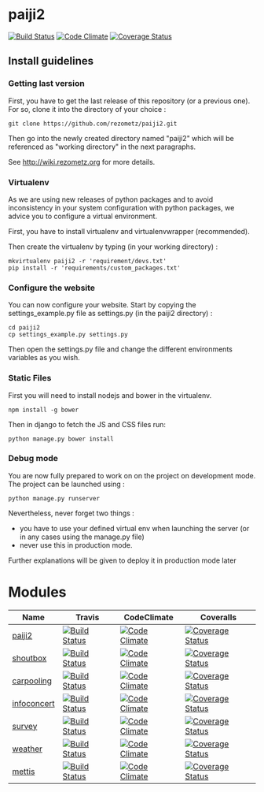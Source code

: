 # paiji2
[![Build Status](https://travis-ci.org/rezometz/paiji2.svg?branch=master)](https://travis-ci.org/rezometz/paiji2)
[![Code Climate](https://codeclimate.com/github/rezometz/paiji2/badges/gpa.svg)](https://codeclimate.com/github/rezometz/paiji2)
[![Coverage Status](https://coveralls.io/repos/rezometz/paiji2/badge.svg?branch=master&service=github)](https://coveralls.io/github/rezometz/paiji2?branch=master)

## Install guidelines

### Getting last version
First, you have to get the last release of this repository (or a previous one).
For so, clone it into the directory of your choice :

    git clone https://github.com/rezometz/paiji2.git

Then go into the newly created directory named "paiji2" which
will be referenced as "working directory" in the next paragraphs.

See http://wiki.rezometz.org for more details.

### Virtualenv
As we are using new releases of python packages and to avoid 
inconsistency in your system configuration with python packages,
we advice you to configure a virtual environment.

First, you have to install virtualenv and virtualenvwrapper (recommended).

Then create the virtualenv by typing (in your working directory) :

    mkvirtualenv paiji2 -r 'requirement/devs.txt'
	pip install -r 'requirements/custom_packages.txt'

### Configure the website
You can now configure your website. Start by copying the settings_example.py 
file as settings.py (in the paiji2 directory) :

    cd paiji2
    cp settings_example.py settings.py

Then open the settings.py file and change the different environments variables
as you wish.

### Static Files ###

First you will need to install nodejs and bower in the virtualenv.

    npm install -g bower

Then in django to fetch the JS and CSS files run:

    python manage.py bower install

### Debug mode
You are now fully prepared to work on on the project on development mode. The project can be launched using :

    python manage.py runserver

Nevertheless, never forget two things :
* you have to use your defined virtual env when launching the server (or
in any cases using the manage.py file)
* never use this in production mode.

Further explanations will be given to deploy it in production mode later

# Modules

| Name | Travis | CodeClimate | Coveralls |
| ---- | ------ | ----------- | --------- |
| [paiji2](http://github.com/rezometz/paiji2) | [![Build Status](https://travis-ci.org/rezometz/paiji2.svg?branch=master)](https://travis-ci.org/rezometz/paiji2) | [![Code Climate](https://codeclimate.com/github/rezometz/paiji2/badges/gpa.svg)](https://codeclimate.com/github/rezometz/paiji2) | [![Coverage Status](https://coveralls.io/repos/rezometz/paiji2/badge.svg?branch=master&service=github)](https://coveralls.io/github/rezometz/paiji2?branch=master) |
| [shoutbox](http://github.com/rezometz/django-paiji2-shoutbox) | [![Build Status](https://travis-ci.org/rezometz/django-paiji2-shoutbox.svg?branch=master)](https://travis-ci.org/rezometz/django-paiji2-shoutbox) | [![Code Climate](https://codeclimate.com/github/rezometz/django-paiji2-shoutbox/badges/gpa.svg)](https://codeclimate.com/github/rezometz/django-paiji2-shoutbox) | [![Coverage Status](https://coveralls.io/repos/rezometz/django-paiji2-shoutbox/badge.svg?branch=master&service=github)](https://coveralls.io/github/rezometz/django-paiji2-shoutbox?branch=master) |
| [carpooling](http://github.com/rezometz/django-paiji2-carpooling) | [![Build Status](https://travis-ci.org/rezometz/django-paiji2-carpooling.svg?branch=master)](https://travis-ci.org/rezometz/django-paiji2-carpooling) | [![Code Climate](https://codeclimate.com/github/rezometz/django-paiji2-carpooling/badges/gpa.svg)](https://codeclimate.com/github/rezometz/django-paiji2-carpooling) | [![Coverage Status](https://coveralls.io/repos/rezometz/django-paiji2-carpooling/badge.svg?branch=master&service=github)](https://coveralls.io/github/rezometz/django-paiji2-carpooling?branch=master) |
| [infoconcert](http://github.com/rezometz/django-paiji2-infoconcert) | [![Build Status](https://travis-ci.org/rezometz/django-paiji2-infoconcert.svg?branch=master)](https://travis-ci.org/rezometz/django-paiji2-infoconcert) | [![Code Climate](https://codeclimate.com/github/rezometz/django-paiji2-infoconcert/badges/gpa.svg)](https://codeclimate.com/github/rezometz/django-paiji2-infoconcert) | [![Coverage Status](https://coveralls.io/repos/rezometz/django-paiji2-infoconcert/badge.svg?branch=master&service=github)](https://coveralls.io/github/rezometz/django-paiji2-infoconcert?branch=master) |
| [survey](http://github.com/rezometz/django-paiji2-survey) | [![Build Status](https://travis-ci.org/rezometz/django-paiji2-survey.svg?branch=master)](https://travis-ci.org/rezometz/django-paiji2-survey) | [![Code Climate](https://codeclimate.com/github/rezometz/django-paiji2-survey/badges/gpa.svg)](https://codeclimate.com/github/rezometz/django-paiji2-survey) | [![Coverage Status](https://coveralls.io/repos/rezometz/django-paiji2-survey/badge.svg?branch=master&service=github)](https://coveralls.io/github/rezometz/django-paiji2-survey?branch=master) |
| [weather](http://github.com/rezometz/django-paiji2-weather) | [![Build Status](https://travis-ci.org/rezometz/django-paiji2-weather.svg?branch=master)](https://travis-ci.org/rezometz/django-paiji2-weather) | [![Code Climate](https://codeclimate.com/github/rezometz/django-paiji2-weather/badges/gpa.svg)](https://codeclimate.com/github/rezometz/django-paiji2-weather) | [![Coverage Status](https://coveralls.io/repos/rezometz/django-paiji2-weather/badge.svg?branch=master&service=github)](https://coveralls.io/github/rezometz/django-paiji2-weather?branch=master) |
| [mettis](http://github.com/rezometz/django-paiji2-mettis) | [![Build Status](https://travis-ci.org/rezometz/django-paiji2-mettis.svg?branch=master)](https://travis-ci.org/rezometz/django-paiji2-mettis) | [![Code Climate](https://codeclimate.com/github/rezometz/django-paiji2-mettis/badges/gpa.svg)](https://codeclimate.com/github/rezometz/django-paiji2-mettis) | [![Coverage Status](https://coveralls.io/repos/rezometz/django-paiji2-mettis/badge.svg?branch=master&service=github)](https://coveralls.io/github/rezometz/django-paiji2-mettis?branch=master) |
